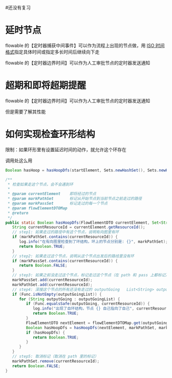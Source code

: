 #还没有复习 

# 延时节点


flowable 的【定时器捕获中间事件】可以作为流程上出现的节点做，用 [ISO 时间格式](https://blog.csdn.net/youngzil/article/details/125212861)指定具体时间或指定多长时间后继续向下走


flowable 的【定时器边界时间】可以作为人工审批节点的定时器发送通知


# 超期和即将超期提醒

flowable 的【定时器边界时间】可以作为人工审批节点的定时器发送通知

但是需要了解其性能

# 如何实现检查环形结构

限制：如果环形里有设置延迟时间的动作，就允许这个环存在

调用处这么用

```java
Boolean hasHoop = hasHoopDfs(startElement, Sets.newHashSet(), Sets.newHashSet(), flowElementDTOMap);
```

```java
/**  
 * 检查如果走这个节点，会不会遇到环  
 *  
 * @param currentElement    即将经过的节点  
 * @param markPathSet       标记从开始节点到当前节点之前走过的路径  
 * @param markPassSet       标记走过的每一个节点  
 * @param flowElementDTOMap  
 * @return  
 */  
public static Boolean hasHoopDfs(FlowElementDTO currentElement, Set<String> markPathSet, Set<String> markPassSet, Map<String, FlowElementDTO> flowElementDTOMap) {  
   String currentResourceId = currentElement.getResourceId();  
   // step1: 如果走过的路径中有这个节点，说明有向图里有环  
   if (markPathSet.contains(currentResourceId)) {  
      log.info("在有向图里检查到了环结构，环上的节点分别是: {}", markPathSet);  
      return Boolean.TRUE;  
   }  
   // step2: 如果走过这个节点，说明从这个节点出发后的路线里没有环  
   if (markPassSet.contains(currentResourceId)) {  
      return Boolean.FALSE;  
   }  
   // step3: 如果之前没走过这个节点，标记走过这个节点（在 path 和 pass 上都标记）  
   markPassSet.add(currentResourceId);  
   markPathSet.add(currentResourceId);  
   // step4: 深搜这个节点的所有还没有走过的 outputGoing   List<String> outputGoingList = currentElement.getOutputGoing();  
   if (Func.isNotEmpty(outputGoingList)) {  
      for (String outputGoing : outputGoingList) {  
         if (Func.equalsSafe(outputGoing, currentResourceId)) {  
            log.info("出现了自环结构，节点 {} 自己指向了自己", currentResourceId);  
            return Boolean.TRUE;  
         }  
         FlowElementDTO nextElement = flowElementDTOMap.get(outputGoing);  
         Boolean hasHoopDfs = hasHoopDfs(nextElement, markPathSet, markPassSet, flowElementDTOMap);  
         if (hasHoopDfs) {  
            return Boolean.TRUE;  
         }  
      }  
   }  
   // step5: 取消标记（取消在 path 里的标记）  
   markPathSet.remove(currentResourceId);  
   return Boolean.FALSE;  
}
```